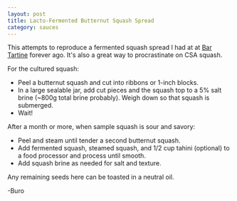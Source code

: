 ```yaml
---
layout: post
title: Lacto-Fermented Butternut Squash Spread
category: sauces
---
```


This attempts to reproduce a fermented squash spread I had at at
[Bar Tartine](https://www.yelp.com/biz/bar-tartine-san-francisco)
forever ago. It's also a great way to procrastinate on CSA squash.

For the cultured squash:
- Peel a butternut squash and cut into ribbons or 1-inch blocks.
- In a large sealable jar, add cut pieces and the squash top to a 5%
  salt brine (~800g total brine probably). Weigh down so that squash
  is submerged.
- Wait!

After a month or more, when sample squash is sour and savory:
- Peel and steam until tender a second butternut squash.
- Add fermented squash, steamed squash, and 1/2 cup tahini (optional)
  to a food processor and process until smooth.
- Add squash brine as needed for salt and texture.

Any remaining seeds here can be toasted in a neutral oil.

-Buro
